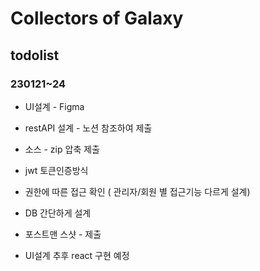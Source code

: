 # Collectors of Galaxy

## todolist
### 230121~24

- UI설계 - Figma
- restAPI 설계 - 노션 참조하여 제출
- 소스 - zip 압축 제출
- jwt 토큰인증방식 
- 권한에 따른 접근 확인 ( 관리자/회원 별 접근기능 다르게 설계)
- DB 간단하게 설계
- 포스트맨 스샷 - 제출

- UI설계 추후 react 구현 예정
